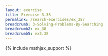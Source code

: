 ```yaml
---
layout: exercise
title: Exercise 3.38
permalink: /search-exercises/ex_38/
breadcrumb: 3-Solving-Problems-By-Searching
breadcrumb2: ex_38
breadcrumb5: ex3.38
---
```


{% include mathjax_support %}


